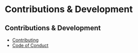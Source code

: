 # Contributions & Development

## Contributions & Development

* ​[Contributing](https://github.com/buildOMG/kb/tree/370ca96d49571e3681d67900f6dbc6c448c75feb/CONTRIBUTING.md)​
* ​[Code of Conduct](https://github.com/buildOMG/kb/tree/370ca96d49571e3681d67900f6dbc6c448c75feb/CODE_OF_CONDUCT.md)​

